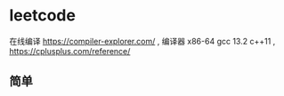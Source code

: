 # leetcode   

在线编译 https://compiler-explorer.com/ ,  编译器  x86-64 gcc 13.2  c++11  , https://cplusplus.com/reference/    

## 简单     
